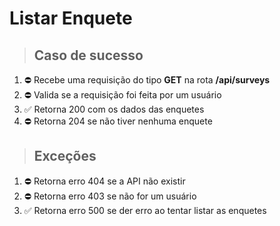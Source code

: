 # Listar Enquete

> ## Caso de sucesso

1. :no_entry: Recebe uma requisição do tipo **GET** na rota **/api/surveys**
2. :no_entry: Valida se a requisição foi feita por um usuário
3. :white_check_mark: Retorna 200 com os dados das enquetes
4. :no_entry: Retorna 204 se não tiver nenhuma enquete

> ## Exceções
 
1. :no_entry: Retorna erro 404 se a API não existir
2. :no_entry: Retorna erro 403 se não for um usuário
3. :white_check_mark: Retorna erro 500 se der erro ao tentar listar as enquetes